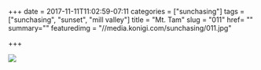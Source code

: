 +++
date = 2017-11-11T11:02:59-07:11
categories = ["sunchasing"]
tags = ["sunchasing", "sunset", "mill valley"]
title = "Mt. Tam"
slug = "011"
href= ""
summary=""
featuredimg = "//media.konigi.com/sunchasing/011.jpg"

+++

<img src="//media.konigi.com/sunchasing/011.jpg" />
